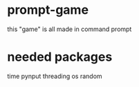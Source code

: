 # prompt-game
this "game" is all made in command prompt

# needed packages
time
pynput
threading
os
random
